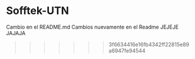 
# Sofftek-UTN
Cambio en el README.md
Cambios nuevamente en el Readme
JEJEJE
JAJAJA
>>>>>>> 3f6634416e16fb4342ff22815e89a6947fe94544
